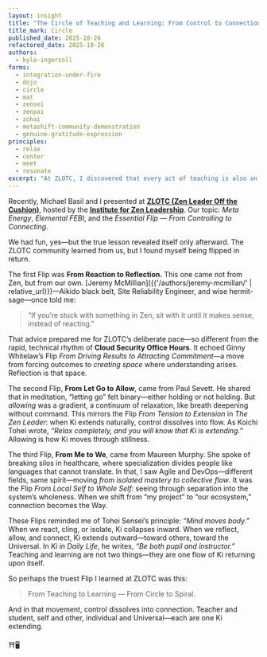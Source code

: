 ```yaml
---
layout: insight
title: "The Circle of Teaching and Learning: From Control to Connection"
title_mark: Circle
published_date: 2025-10-26
refactored_date: 2025-10-26
authors:
  - kyle-ingersoll
forms:
  - integration-under-fire
  - dojo
  - circle
  - mat
  - zensei
  - zenpai
  - zohai
  - metashift-community-demonstration
  - genuine-gratitude-expression
principles:
  - relax
  - center
  - meet
  - resonate
excerpt: "At ZLOTC, I discovered that every act of teaching is also an act of learning — when we reflect, allow, and connect, Ki extends, and the circle becomes a spiral."
---
```


Recently, Michael Basil and I presented at [**ZLOTC (Zen Leader Off the Cushion)**](https://zenleader.global/zlotc-registration), hosted by the [**Institute for Zen Leadership**](https://zenleader.global/).
Our topic: *Meta Energy*, *Elemental FEBI*, and the *Essential Flip — From Controlling to Connecting*.

We had fun, yes—but the true lesson revealed itself only afterward. The ZLOTC community learned from us, but I found myself being flipped in return.

The first Flip was **From Reaction to Reflection.**
This one came not from Zen, but from our own.
[Jeremy McMillian]({{'/authors/jeremy-mcmillan/' | relative_url}})—Aikido black belt, Site Reliability Engineer, and wise hermit-sage—once told me:

> “If you’re stuck with something in Zen, sit with it until it makes sense, instead of reacting.”

That advice prepared me for ZLOTC’s deliberate pace—so different from the rapid, technical rhythm of **Cloud Security Office Hours**.
It echoed Ginny Whitelaw’s Flip *From Driving Results to Attracting Commitment*—a move from forcing outcomes to *creating space* where understanding arises. Reflection is that space.

The second Flip, **From Let Go to Allow**, came from Paul Sevett.
He shared that in meditation, “letting go” felt binary—either holding or not holding.
But *allowing* was a gradient, a continuum of relaxation, like breath deepening without command.
This mirrors the Flip *From Tension to Extension* in *The Zen Leader*: when Ki extends naturally, control dissolves into flow.
As Koichi Tohei wrote, *“Relax completely, and you will know that Ki is extending.”*
Allowing is how Ki moves through stillness.

The third Flip, **From Me to We**, came from Maureen Murphy.
She spoke of breaking silos in healthcare, where specialization divides people like languages that cannot translate.
In that, I saw Agile and DevOps—different fields, same spirit—moving *from isolated mastery to collective flow*.
It was the Flip *From Local Self to Whole Self*: seeing through separation into the system’s wholeness.
When we shift from “my project” to “our ecosystem,” connection becomes the Way.

These Flips reminded me of Tohei Sensei’s principle: *“Mind moves body.”*
When we react, cling, or isolate, Ki collapses inward.
When we reflect, allow, and connect, Ki extends outward—toward others, toward the Universal.
In *Ki in Daily Life*, he writes, *“Be both pupil and instructor.”*
Teaching and learning are not two things—they are one flow of Ki returning upon itself.

So perhaps the truest Flip I learned at ZLOTC was this:

> From Teaching to Learning — From Circle to Spiral.

And in that movement, control dissolves into connection.
Teacher and student, self and other, individual and Universal—each are one Ki extending.

⛩️🖥️
